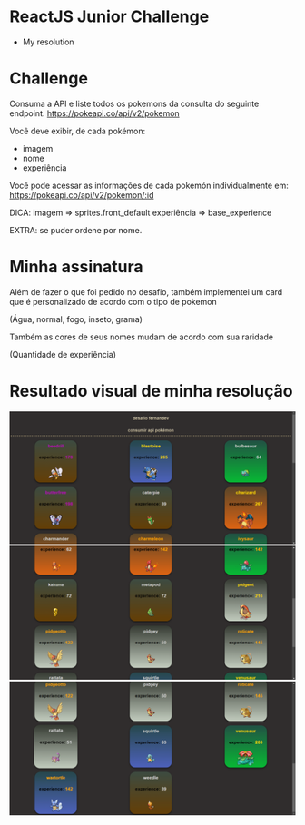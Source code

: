 # ReactJS Junior Challenge

* My resolution

# Challenge

Consuma a API e liste todos os pokemons da consulta do seguinte endpoint. 
https://pokeapi.co/api/v2/pokemon

Você deve exibir, de cada pokémon:
- imagem
- nome
- experiência

Você pode acessar as informações de cada pokemón individualmente em:
https://pokeapi.co/api/v2/pokemon/:id


DICA:
imagem => sprites.front_default
experiência => base_experience

EXTRA: se puder ordene por nome.

# Minha assinatura

Além de fazer o que foi pedido no desafio, também implementei um card 
que é personalizado de acordo com o tipo de pokemon

(Água, normal, fogo, inseto, grama)

Também as cores de seus nomes mudam de acordo com sua raridade

(Quantidade de experiência)

# Resultado visual de minha resolução

![Demonstração 1](/public/ImagemDemonstracao1.png)
![Demonstração 2](/public/ImagemDemonstracao2.png)
![Demonstração 3](/public/ImagemDemonstracao3.png)
